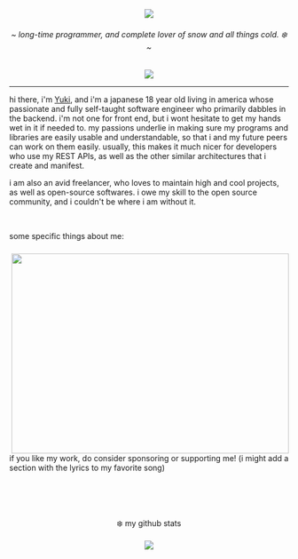 <div align="center">
    <img src="https://github.com/irisuwastaken/irisuwastaken/blob/main/wan.png?raw=true" />
    <h6>~ <i>long-time programmer, and complete lover of snow and all things cold. ❄️</i> ~</h6>
    <!-- badges -->
    <img src="https://visitor-badge.glitch.me/badge?page_id=irisuwastaken.irisuwastaken" />
</div>

<hr />

hi there, i'm [Yuki](https://github.com/irisuwastaken), and i'm a japanese 18 year old living in america whose passionate and fully self-taught software engineer who primarily dabbles in the backend. i'm not one for front end, but i wont hesitate to get my hands wet in it if needed to. my passions underlie in making sure my programs and libraries are easily usable and understandable, so that i and my future peers can work on them easily. usually, this makes it much nicer for developers who use my REST APIs, as well as the other similar architectures that i create and manifest.

i am also an avid freelancer, who loves to maintain high and cool projects, as well as open-source softwares. i owe my skill to the open source community, and i couldn't be where i am without it.

<br />

some specific things about me:
### <img align="right" src="https://m.media-amazon.com/images/I/61qBaKk+88L._SL1000_.jpg" width="500" height="360" />
```js
class Yuki extends Programmer {
    age = 18;
    pronouns = "she / her";
    languages = [JavaScript, CSharp, Lua, Rust, C++, Haskell]; // order from most used to least
        
    constructor() {
        super("JavaScript"); // programmer constructor takes a main language parameter
        
        // do it if you dare.
        this.pattable = false;
    }
    
    pat() {
        return "*patted Yuki*";
    }
}
```

if you like my work, do consider sponsoring or supporting me! (i might add a section with the lyrics to my favorite song)

<br />
<br />
<br />
<br />

<div align="center">
    ❄️ my github stats
    <br />
    <br />
    <img src="https://github-readme-stats.vercel.app/api?username=irisuwastaken">
</div>
